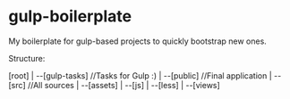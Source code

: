 # gulp-boilerplate
My boilerplate for gulp-based projects to quickly bootstrap new ones.

Structure:

[root]
|
--[gulp-tasks] //Tasks for Gulp :)
|
--[public] //Final application
|
--[src] //All sources
  |
  --[assets]
  |
  --[js]
  |
  --[less]
  |
  --[views]